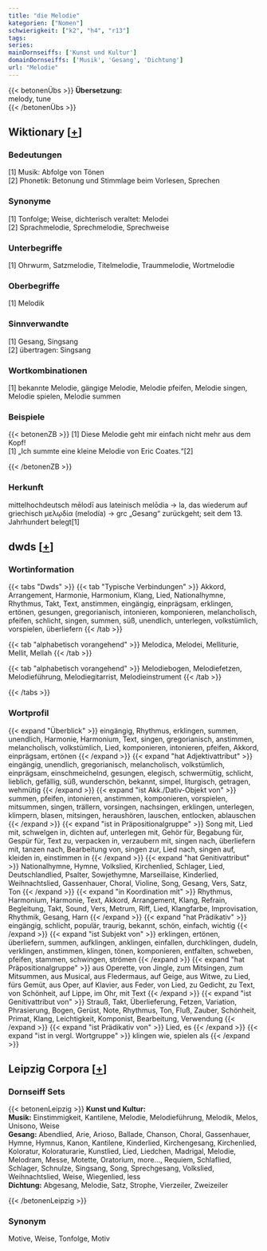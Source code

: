 ```yaml
---
title: "die Melodie"
kategorien: ["Nomen"]
schwierigkeit: ["k2", "h4", "r13"]
tags:
series:
mainDornseiffs: ['Kunst und Kultur']
domainDornseiffs: ['Musik', 'Gesang', 'Dichtung']
url: "Melodie"
---
```


{{< betonenÜbs >}}
**Übersetzung:**  
melody, tune  
{{< /betonenÜbs >}}

## Wiktionary [[+](https://de.wiktionary.org/wiki/Melodie)]

### Bedeutungen
[1] Musik: Abfolge von Tönen  
[2] Phonetik: Betonung und Stimmlage beim Vorlesen, Sprechen  

### Synonyme
[1] Tonfolge; Weise, dichterisch veraltet: Melodei  
[2] Sprachmelodie, Sprechmelodie, Sprechweise  

### Unterbegriffe
[1] Ohrwurm, Satzmelodie, Titelmelodie, Traummelodie, Wortmelodie  

### Oberbegriffe
[1] Melodik  

### Sinnverwandte
[1] Gesang, Singsang  
[2] übertragen: Singsang  

### Wortkombinationen
[1] bekannte Melodie, gängige Melodie, Melodie pfeifen, Melodie singen, Melodie spielen, Melodie summen  

### Beispiele
{{< betonenZB >}}
[1] Diese Melodie geht mir einfach nicht mehr aus dem Kopf!  
[1] „Ich summte eine kleine Melodie von Eric Coates.“[2]  

{{< /betonenZB >}}
### Herkunft
mittelhochdeutsch mēlodī aus lateinisch melōdia → la, das wiederum auf griechisch μελῳδία (melodía) → grc „Gesang“ zurückgeht; seit dem 13. Jahrhundert belegt[1]  



## dwds [[+](https://www.dwds.de/wb/Melodie)]

### Wortinformation
{{< tabs "Dwds" >}}
{{< tab "Typische Verbindungen" >}}
Akkord, Arrangement, Harmonie, Harmonium, Klang, Lied, Nationalhymne, Rhythmus, Takt, Text, anstimmen, eingängig, einprägsam, erklingen, ertönen, gesungen, gregorianisch, intonieren, komponieren, melancholisch, pfeifen, schlicht, singen, summen, süß, unendlich, unterlegen, volkstümlich, vorspielen, überliefern
{{< /tab >}}

{{< tab "alphabetisch vorangehend" >}}
Melodica, Melodei, Melliturie, Mellit, Mellah
{{< /tab >}}

{{< tab "alphabetisch vorangehend" >}}
Melodiebogen, Melodiefetzen, Melodieführung, Melodiegitarrist, Melodieinstrument
{{< /tab >}}

{{< /tabs >}}

### Wortprofil
{{< expand "Überblick" >}} eingängig, Rhythmus, erklingen, summen, unendlich, Harmonie, Harmonium, Text, singen, gregorianisch, anstimmen, melancholisch, volkstümlich, Lied, komponieren, intonieren, pfeifen, Akkord, einprägsam, ertönen {{< /expand >}}
{{< expand "hat Adjektivattribut" >}} eingängig, unendlich, gregorianisch, melancholisch, volkstümlich, einprägsam, einschmeichelnd, gesungen, elegisch, schwermütig, schlicht, lieblich, gefällig, süß, wunderschön, bekannt, simpel, liturgisch, getragen, wehmütig {{< /expand >}}
{{< expand "ist Akk./Dativ-Objekt von" >}} summen, pfeifen, intonieren, anstimmen, komponieren, vorspielen, mitsummen, singen, trällern, vorsingen, nachsingen, erklingen, unterlegen, klimpern, blasen, mitsingen, heraushören, lauschen, entlocken, ablauschen {{< /expand >}}
{{< expand "ist in Präpositionalgruppe" >}} Song mit, Lied mit, schwelgen in, dichten auf, unterlegen mit, Gehör für, Begabung für, Gespür für, Text zu, verpacken in, verzaubern mit, singen nach, überliefern mit, tanzen nach, Bearbeitung von, singen zur, Lied nach, singen auf, kleiden in, einstimmen in {{< /expand >}}
{{< expand "hat Genitivattribut" >}} Nationalhymne, Hymne, Volkslied, Kirchenlied, Schlager, Lied, Deutschlandlied, Psalter, Sowjethymne, Marseillaise, Kinderlied, Weihnachtslied, Gassenhauer, Choral, Violine, Song, Gesang, Vers, Satz, Ton {{< /expand >}}
{{< expand "in Koordination mit" >}} Rhythmus, Harmonium, Harmonie, Text, Akkord, Arrangement, Klang, Refrain, Begleitung, Takt, Sound, Vers, Metrum, Riff, Lied, Klangfarbe, Improvisation, Rhythmik, Gesang, Harn {{< /expand >}}
{{< expand "hat Prädikativ" >}} eingängig, schlicht, populär, traurig, bekannt, schön, einfach, wichtig {{< /expand >}}
{{< expand "ist Subjekt von" >}} erklingen, ertönen, überliefern, summen, aufklingen, anklingen, einfallen, durchklingen, dudeln, verklingen, anstimmen, klingen, tönen, komponieren, entfalten, schweben, pfeifen, stammen, schwingen, strömen {{< /expand >}}
{{< expand "hat Präpositionalgruppe" >}} aus Operette, von Jingle, zum Mitsingen, zum Mitsummen, aus Musical, aus Fledermaus, auf Geige, aus Witwe, zu Lied, fürs Gemüt, aus Oper, auf Klavier, aus Feder, von Lied, zu Gedicht, zu Text, von Schönheit, auf Lippe, im Ohr, mit Text {{< /expand >}}
{{< expand "ist Genitivattribut von" >}} Strauß, Takt, Überlieferung, Fetzen, Variation, Phrasierung, Bogen, Gerüst, Note, Rhythmus, Ton, Fluß, Zauber, Schönheit, Primat, Klang, Leichtigkeit, Komponist, Bearbeitung, Verwendung {{< /expand >}}
{{< expand "ist Prädikativ von" >}} Lied, es {{< /expand >}}
{{< expand "ist in vergl. Wortgruppe" >}} klingen wie, spielen als {{< /expand >}}

## Leipzig Corpora [[+](https://corpora.uni-leipzig.de/en/res?word=Melodie&corpusId=deu_newscrawl-public_2018)]

### Dornseiff Sets
{{< betonenLeipzig >}}
**Kunst und Kultur:**  
**Musik:** Einstimmigkeit, Kantilene, Melodie, Melodieführung, Melodik, Melos, Unisono, Weise  
**Gesang:** Abendlied, Arie, Arioso, Ballade, Chanson, Choral, Gassenhauer, Hymne, Hymnus, Kanon, Kantilene, Kinderlied, Kirchengesang, Kirchenlied, Koloratur, Koloraturarie, Kunstlied, Lied, Liedchen, Madrigal, Melodie, Melodram, Messe, Motette, Oratorium, more..., Requiem, Schlaflied, Schlager, Schnulze, Singsang, Song, Sprechgesang, Volkslied, Weihnachtslied, Weise, Wiegenlied, less  
**Dichtung:** Abgesang, Melodie, Satz, Strophe, Vierzeiler, Zweizeiler  

{{< /betonenLeipzig >}}

### Synonym
Motive, Weise, Tonfolge, Motiv

